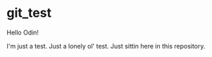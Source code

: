 # git_test
Hello Odin!

I'm just a test.
Just a lonely ol' test.
Just sittin here in this repository.